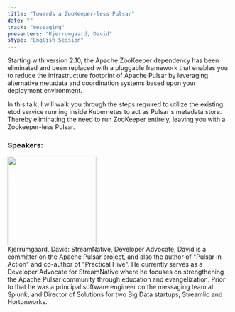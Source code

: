 ```yaml
---
title: "Towards a ZooKeeper-less Pulsar"
date: "" 
track: "messaging"
presenters: "Kjerrumgaard, David"
stype: "English Session"
---
```

Starting with version 2.10, the Apache ZooKeeper dependency has been eliminated and been replaced with a pluggable framework that enables you to reduce the infrastructure footprint of Apache Pulsar by leveraging alternative metadata and coordination systems based upon your deployment environment.


In this talk, I will walk you through the steps required to utilize the existing etcd service running inside Kubernetes to act as Pulsar's metadata store. Thereby eliminating the need to run ZooKeeper entirely, leaving you with a Zookeeper-less Pulsar.
 ### Speakers: 
 <img src="images/speaker/1020.png" width="200" /><br>Kjerrumgaard, David: StreamNative, Developer Advocate, David is a committer on the Apache Pulsar project, and also the author of "Pulsar in Action" and co-author of "Practical Hive". He currently serves as a Developer Advocate for StreamNative where he focuses on strengthening the Apache Pulsar community through education and evangelization. Prior to that he was a principal software engineer on the messaging team at Splunk, and Director of Solutions for two Big Data startups; Streamlio and Hortonworks.
 
